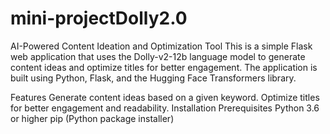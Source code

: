 # mini-projectDolly2.0
AI-Powered Content Ideation and Optimization Tool
This is a simple Flask web application that uses the Dolly-v2-12b language model to generate content ideas and optimize titles for better engagement. The application is built using Python, Flask, and the Hugging Face Transformers library.

Features
Generate content ideas based on a given keyword.
Optimize titles for better engagement and readability.
Installation
Prerequisites
Python 3.6 or higher
pip (Python package installer)
